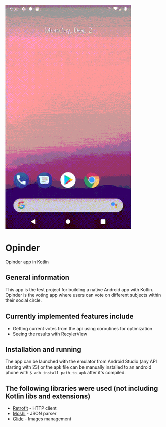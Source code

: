 ![](./img/opinder.gif)

# Opinder

Opinder app in Kotlin

## General information

This app is the test project for building a native Android app with Kotlin.
Opinder is the voting app where users can vote on different subjects within their social circle.

## Currently implemented features include

* Getting current votes from the api using coroutines for optimization
* Seeing the results with RecylerView

## Installation and running

The app can be launched with the emulator from Android Studio (any API starting with 23)
or the apk file can be manually installed to an android phone with `$ adb install path_to_apk`
after it's compiled.

## The following libraries were used (not including Kotlin libs and extensions)

 * [Retrofit](https://square.github.io/retrofit/) - HTTP client
 * [Moshi](https://github.com/square/moshi) - JSON parser
 * [Glide](https://github.com/bumptech/glide) - Images management

